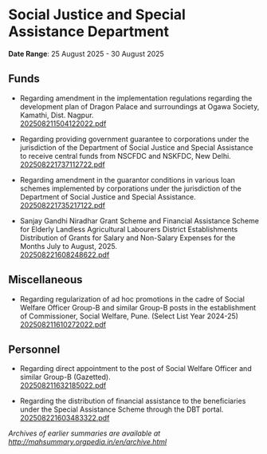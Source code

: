 # Social Justice and Special Assistance Department

**Date Range**: 25 August 2025 - 30 August 2025


## Funds
- Regarding amendment in the implementation regulations regarding the development plan of Dragon Palace and surroundings at Ogawa Society, Kamathi, Dist. Nagpur.\
  [202508211504122022.pdf](https://gr.maharashtra.gov.in/Site/Upload/Government%20Resolutions/English/202508211504122022.pdf)

- Regarding providing government guarantee to corporations under the jurisdiction of the Department of Social Justice and Special Assistance to receive central funds from NSCFDC and NSKFDC, New Delhi.\
  [202508221737112722.pdf](https://gr.maharashtra.gov.in/Site/Upload/Government%20Resolutions/English/202508221737112722.pdf)

- Regarding amendment in the guarantor conditions in various loan schemes implemented by corporations under the jurisdiction of the Department of Social Justice and Special Assistance.\
  [202508221735217122.pdf](https://gr.maharashtra.gov.in/Site/Upload/Government%20Resolutions/English/202508221735217122.pdf)

- Sanjay Gandhi Niradhar Grant Scheme and Financial Assistance Scheme for Elderly Landless Agricultural Labourers District Establishments Distribution of Grants for Salary and Non-Salary Expenses for the Months July to August, 2025.\
  [202508221608248622.pdf](https://gr.maharashtra.gov.in/Site/Upload/Government%20Resolutions/English/202508221608248622.pdf)

## Miscellaneous
- Regarding regularization of ad hoc promotions in the cadre of Social Welfare Officer Group-B and similar Group-B posts in the establishment of Commissioner, Social Welfare, Pune. (Select List Year 2024-25)\
  [202508211610272022.pdf](https://gr.maharashtra.gov.in/Site/Upload/Government%20Resolutions/English/202508211610272022.pdf)

## Personnel
- Regarding direct appointment to the post of Social Welfare Officer and similar Group-B (Gazetted).\
  [202508211632185022.pdf](https://gr.maharashtra.gov.in/Site/Upload/Government%20Resolutions/English/202508211632185022.pdf)

- Regarding the distribution of financial assistance to the beneficiaries under the Special Assistance Scheme through the DBT portal.\
  [202508221603483322.pdf](https://gr.maharashtra.gov.in/Site/Upload/Government%20Resolutions/English/202508221603483322.pdf)


*Archives of earlier summaries are available at http://mahsummary.orgpedia.in/en/archive.html*